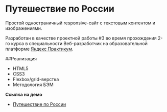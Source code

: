 # Путешествие по России

Простой одностраничный responsive-сайт с текстовым контентом и изображениями.

Разработан в качестве проектной работы #3 во время прохождения 2-го курса в специальности Веб-разработчик на образовательной платформе [Яндекс Практикум](https://praktikum.yandex.ru/profile/web/).

##Реализация
* HTML5
* CSS3
* Flexbox/grid-верстка
* Методология БЭМ


**Ссылка на демо**

* [Путешествие по России](https://stantkchnk.github.io/russian-travel/)